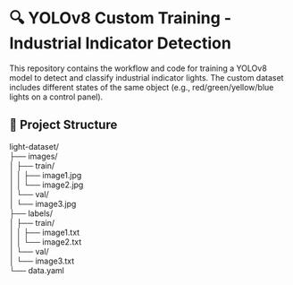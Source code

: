 # 🔍 YOLOv8 Custom Training - Industrial Indicator Detection

This repository contains the workflow and code for training a YOLOv8 model to detect and classify industrial indicator lights. The custom dataset includes different states of the same object (e.g., red/green/yellow/blue lights on a control panel).

## 📁 Project Structure
light-dataset/  
├── images/  
│   ├── train/  
│   │   ├── image1.jpg  
│   │   └── image2.jpg  
│   └── val/  
│       └── image3.jpg  
├── labels/  
│   ├── train/  
│   │   ├── image1.txt  
│   │   └── image2.txt  
│   └── val/  
│       └── image3.txt  
└── data.yaml  



